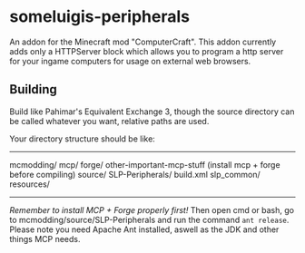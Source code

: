 someluigis-peripherals
======================

An addon for the Minecraft mod "ComputerCraft". This addon currently adds only a HTTPServer block which allows you to program a http server for your ingame computers for usage on external web browsers.




Building
--------

Build like Pahimar's Equivalent Exchange 3, though the source directory can be called whatever you want, relative paths are used.


Your directory structure should be like:

***
  mcmodding/
    mcp/
      forge/
      other-important-mcp-stuff (install mcp + forge before compiling)
    source/
      SLP-Peripherals/
        build.xml
        slp_common/
        resources/
***

*Remember to install MCP + Forge properly first!*
Then open cmd or bash, go to mcmodding/source/SLP-Peripherals and run the command `ant release`.
Please note you need Apache Ant installed, aswell as the JDK and other things MCP needs.
